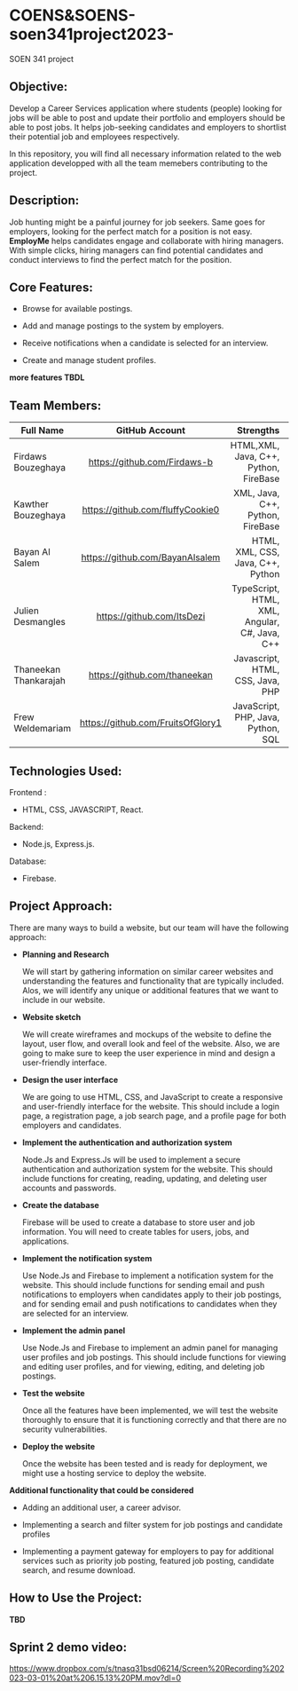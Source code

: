 # COENS&SOENS-soen341project2023-
SOEN 341 project
## Objective:
Develop a Career Services application where students (people) looking for jobs will be able to post and update their portfolio and employers should be able to post jobs. It helps job-seeking candidates and employers to shortlist their potential job and employees respectively.

In this repository, you will find all necessary information related to the web application developped with all the team memebers contributing to the project. 

## Description:
Job hunting might be a painful journey for job seekers. Same goes for employers, looking for the perfect match for a position is not easy.
**EmployMe** helps candidates engage and collaborate with hiring managers. 
With simple clicks, hiring managers can find potential candidates and conduct interviews to find the perfect match for the position. 

## Core Features: 
- Browse for available postings. 

- Add and manage postings to the system by employers. 

- Receive notifications when a candidate is selected for an interview. 

- Create and manage student profiles. 

**more features TBDL**

## Team Members: 
| Full Name     | GitHub Account| Strengths  | Role |
| ------------- |:-------------:| -----------:| ----------:|
| Firdaws Bouzeghaya| https://github.com/Firdaws-b | HTML,XML, Java, C++, Python, FireBase | Scrum Master, Fullstack|
| Kawther Bouzeghaya      | https://github.com/fluffyCookie0| XML, Java, C++, Python, FireBase | Project Manager, Fullstack|
| Bayan Al Salem |https://github.com/BayanAlsalem|  HTML, XML, CSS, Java, C++, Python  | Frontend | 
| Julien Desmangles| https://github.com/ItsDezi| TypeScript, HTML, XML, Angular, C#, Java, C++| Product Owner, Fullstack|
| Thaneekan Thankarajah     | https://github.com/thaneekan|  Javascript, HTML, CSS, Java, PHP | Fullstack |
| Frew Weldemariam |https://github.com/FruitsOfGlory1|  JavaScript, PHP, Java, Python, SQL  | Frontend |

## Technologies Used: 
Frontend : 

- HTML, CSS, JAVASCRIPT, React.

Backend: 

- Node.js, Express.js.

Database: 

- Firebase.

## Project Approach: 
There are many ways to build a website, but our team will have the following approach:

- **Planning and Research**

    We will start by gathering information on similar career websites and understanding the features and functionality that are typically included. Alos, we will identify any unique or additional features that we want to include in our website. 
    
- **Website sketch** 

    We will create wireframes and mockups of the website to define the layout, user flow, and overall look and feel of the website. Also, we are going to make sure to keep the user experience in mind and design a user-friendly interface.


- **Design the user interface**

    We are going to use HTML, CSS, and JavaScript to create a responsive and user-friendly interface for the website. This should include a login page, a registration page, a job search page, and a profile page for both employers and candidates.

- **Implement the authentication and authorization system**

    Node.Js and Express.Js will be used to implement a secure authentication and authorization system for the website. This should include functions for creating, reading, updating, and deleting user accounts and passwords.

- **Create the database** 

    Firebase will be used to create a database to store user and job information. You will need to create tables for users, jobs, and applications.

- **Implement the notification system**

    Use Node.Js and Firebase to implement a notification system for the website. This should include functions for sending email and push notifications to employers when candidates apply to their job postings, and for sending email and push notifications to candidates when they are selected for an interview.

- **Implement the admin panel**

    Use Node.Js and Firebase to implement an admin panel for managing user profiles and job postings. This should include functions for viewing and editing user profiles, and for viewing, editing, and deleting job postings.

- **Test the website** 

    Once all the features have been implemented, we will test the website thoroughly to ensure that it is functioning correctly and that there are no security vulnerabilities. 
    
- **Deploy the website** 

    Once the website has been tested and is ready for deployment, we might use a hosting service to deploy the website.

**Additional functionality that could be considered**

- Adding an additional user, a career advisor.

- Implementing a search and filter system for job postings and candidate profiles

- Implementing a payment gateway for employers to pay for additional services such as priority job posting, featured job    posting, candidate search, and resume download.

## How to Use the Project: 
**TBD**

## Sprint 2 demo video: 
https://www.dropbox.com/s/tnasq31bsd06214/Screen%20Recording%202023-03-01%20at%206.15.13%20PM.mov?dl=0

